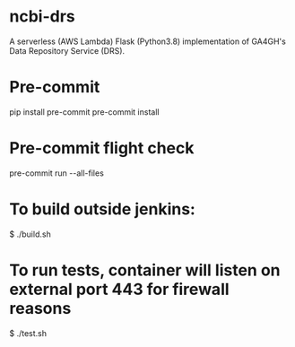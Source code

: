 # ncbi-drs

A serverless (AWS Lambda) Flask (Python3.8) implementation of GA4GH's Data
Repository Service (DRS).

# Pre-commit
pip install pre-commit
pre-commit install

# Pre-commit flight check
pre-commit run --all-files

# To build outside jenkins:
$ ./build.sh

# To run tests, container will listen on external port 443 for firewall reasons
$ ./test.sh
